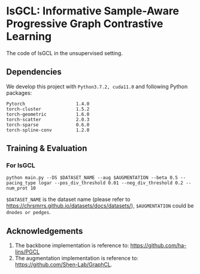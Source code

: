 # IsGCL: Informative Sample-Aware Progressive Graph Contrastive Learning

The code of IsGCL in the unsupervised setting.

## Dependencies

We develop this project with `Python3.7.2, cuda11.0` and  following Python packages:

```
Pytorch                   1.4.0
torch-cluster             1.5.2                    
torch-geometric           1.6.0                    
torch-scatter             2.0.3                    
torch-sparse              0.6.0                    
torch-spline-conv         1.2.0 
```

## Training & Evaluation

### For IsGCL
```
python main.py --DS $DATASET_NAME --aug $AUGMENTATION --beta 0.5 --pacing_type logar --pos_div_threshold 0.01 --neg_div_threshold 0.2 --num_prot 10
```

```$DATASET_NAME``` is the dataset name (please refer to https://chrsmrrs.github.io/datasets/docs/datasets/), ```$AUGMENTATION``` could be ```dnodes or pedges```. 

## Acknowledgements

1. The backbone implementation is reference to: https://github.com/ha-lins/PGCL
2. The augmentation implementation is reference to: https://github.com/Shen-Lab/GraphCL.
